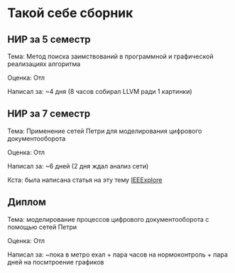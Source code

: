 # Такой себе сборник

## НИР за 5 семестр

Тема: Метод поиска заимствований в программной и графической реализациях алгоритма

Оценка: Отл

Написал за: ~4 дня (8 часов собирал LLVM ради 1 картинки)

## НИР за 7 семестр

Тема: Применение сетей Петри для моделирования цифрового документооборота

Оценка: Отл

Написал за: ~6 дней (2 дня ждал анализ сети)

Кста: была написана статья на эту тему [IEEExplore](https://ieeexplore.ieee.org/document/10479867)

## Диплом

Тема: моделирование процессов цифрового документооборота с помощью сетей Петри

Оценка: Отл

Написал за: ~пока в метро ехал + пара часов на нормоконтроль + пара дней на посмтроение графиков


